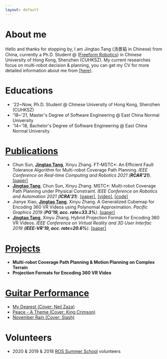 ```yaml
---
layout: default
---
```


# About me

Hello and thanks for stopping by, I am Jingtao Tang (汤景韬 in Chinese) from China, currently a Ph.D. Student @ ([Freeform Robotics](https://sites.google.com/view/freeform-robotics)) in Chinese University of Hong Kong, Shenzhen (CUHKSZ). My current researches focus on multi-robot decision & planning, you can get my CV for more detailed information about me from [[here]](/assets/JingtaoTang_CV.pdf).


# Educations

- '22~Now, Ph.D. Student @ Chinese University of Hong Kong, Shenzhen (CUHKSZ)
- '18~'21, Master's Degree of Software Engineering @ East China Normal University
- '14~'18, Bachelor's Degree of Software Engineering @ East China Normal University

# [Publications](./pages/papers.html)
- Chun Sun, <ins>**Jingtao Tang**</ins>, Xinyu Zhang. FT-MSTC*: An Efficient Fault Tolerance Algorithm for Multi-robot Coverage Path Planning. _IEEE Conference on Real-time Computing and Robotics 2021 (**RCAR'21**)_. [[paper]](/assets/docs/papers/RCAR21_FT-MSTC_star.pdf)
- <ins>**Jingtao Tang**</ins>, Chun Sun, Xinyu Zhang. MSTC*: Multi-robot Coverage Path Planning under Physical Constraint. _IEEE Conference on Robotics and Automation 2021 (**ICRA'21**)_. [[paper]](https://arxiv.org/abs/2108.04632), [[video]](https://vimeo.com/535512748), [[code]](https://github.com/reso1/MSTC-Star)
- Jianye Xiao, <ins>**Jingtao Tang**</ins>, Xinyu Zhang. A Generalized Cubemap for Encoding 360 VR Videos using Polynomial Approximation.  _Pacific Graphics 2019 (**PG'19, acc. rate=33.3%**)_. [[paper]](/assets/docs/papers/PG19-GCP_polynomial.pdf)
- <ins>**Jingtao Tang**</ins>, Xinyu Zhang. Hybrid Projection Format for Encoding 360 VR Videos. _IEEE Conference on Virtual Reality and 3D User Interfac 2019 (**IEEE-VR'19, acc. rate=20.6%**)_. [[paper]](/assets/docs/papers/VR19-HCP.pdf)


# [Projects](./pages/projects.html)

- **Multi-robot Coverage Path Planning & Motion Planning on Complex Terrain**
- **Projection Formats for Encoding 360 VR Video**

# [Guitar Performance](./pages/guitar_performance.html)

- [My Dearest (Cover: Neil Zaza)](https://www.bilibili.com/video/BV18a4y177o9/)
- [Peace - A Theme (Cover: King Crimson)](https://www.bilibili.com/video/BV1At41137SN/)
- [November Rain (Cover: Slash)](https://www.bilibili.com/video/BV1VJ411c7AJ/)

# Volunteers
- 2020 & 2019 & 2018 [ROS Summer School](http://www.roseducation.org/) volunteers
